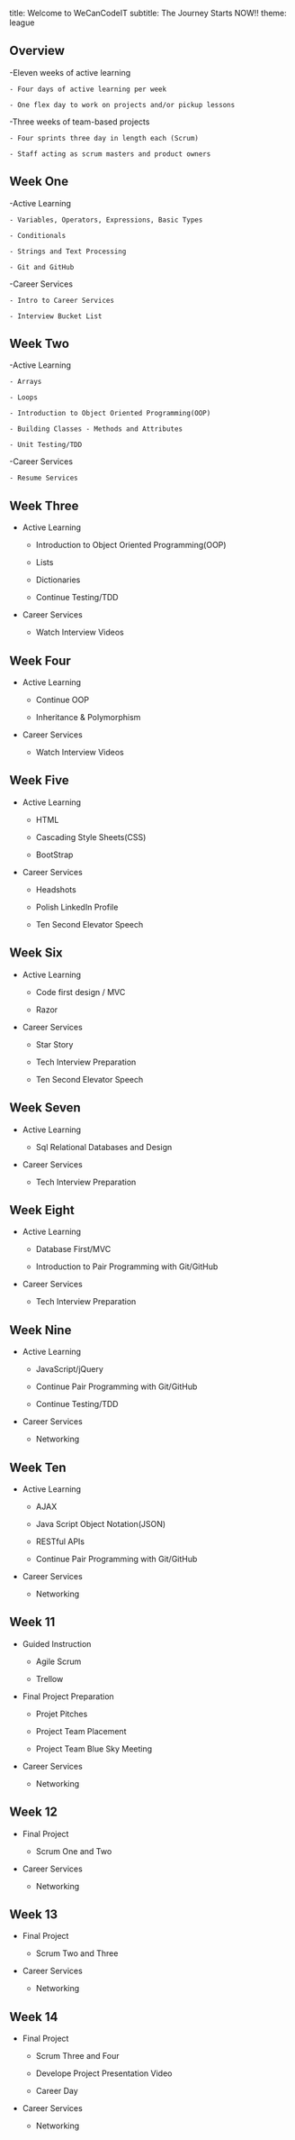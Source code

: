 title: Welcome to WeCanCodeIT
subtitle: The Journey Starts NOW!!
theme: league

## Overview

-Eleven weeks of active learning

	- Four days of active learning per week

	- One flex day to work on projects and/or pickup lessons

-Three weeks of team-based projects

	- Four sprints three day in length each (Scrum)

	- Staff acting as scrum masters and product owners

## Week One

-Active Learning

	- Variables, Operators, Expressions, Basic Types

	- Conditionals

	- Strings and Text Processing

	- Git and GitHub

-Career Services

	- Intro to Career Services

	- Interview Bucket List

## Week Two

-Active Learning

	- Arrays

	- Loops

	- Introduction to Object Oriented Programming(OOP)

	- Building Classes - Methods and Attributes

	- Unit Testing/TDD

-Career Services

	- Resume Services

## Week Three

- Active Learning

	- Introduction to Object Oriented Programming(OOP)

	- Lists

	- Dictionaries

	- Continue Testing/TDD
	
- Career Services

	- Watch Interview Videos

## Week Four

- Active Learning

	- Continue OOP

	- Inheritance & Polymorphism
	
- Career Services

	- Watch Interview Videos

## Week Five

- Active Learning

	- HTML

	- Cascading Style Sheets(CSS)

	- BootStrap
		
- Career Services

	- Headshots

	- Polish LinkedIn Profile

	- Ten Second Elevator Speech

## Week Six

- Active Learning

	- Code first design / MVC

	- Razor
			
- Career Services

	- Star Story

	- Tech Interview Preparation

	- Ten Second Elevator Speech

## Week Seven

- Active Learning

	- Sql Relational Databases and Design
				
- Career Services

	- Tech Interview Preparation


## Week Eight

- Active Learning

	- Database First/MVC

	- Introduction to Pair Programming with Git/GitHub
				
- Career Services

	- Tech Interview Preparation

## Week Nine

- Active Learning

	- JavaScript/jQuery

	- Continue Pair Programming with Git/GitHub

	- Continue Testing/TDD
				
- Career Services

	- Networking

## Week Ten

- Active Learning

	- AJAX

	- Java Script Object Notation(JSON)

	- RESTful APIs

	- Continue Pair Programming with Git/GitHub
				
- Career Services

	- Networking

## Week 11

- Guided Instruction

	- Agile Scrum

	- Trellow

- Final Project Preparation

	- Projet Pitches

	- Project Team Placement

	- Project Team Blue Sky Meeting
				
- Career Services

	- Networking

## Week 12

- Final Project

	- Scrum One and Two
	
- Career Services

	- Networking

## Week 13

- Final Project

	- Scrum Two and Three
	
- Career Services

	- Networking

## Week 14

- Final Project

	- Scrum Three and Four

	- Develope Project Presentation Video

	- Career Day
	
- Career Services

	- Networking